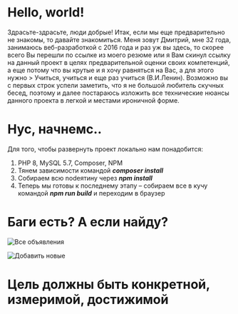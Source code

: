 # Hello, world!
Здрасьте-здрасьте, люди добрые! Итак, если мы еще предварительно не знакомы, то давайте знакомиться. 
Меня зовут Дмитрий, мне 32 года, занимаюсь веб-разработкой с 2016 года и раз уж вы здесь, то скорее всего 
Вы перешли по ссылке из моего резюме или я Вам скинул ссылку на данный проект в целях предварительной оценки 
своих компетенций, а еще потому что вы крутые и я хочу равняться на Вас, а для этого нужно > Учиться, учиться и еще раз учиться (В.И.Ленин).
Возможно вы с первых строк успели заметить, что я не большой любитель скучных бесед, поэтому и далее постараюсь 
изложить все технические нюансы данного проекта в легкой и местами ироничной форме. 

# Нус, начнемс..
Для того, чтобы развернуть проект локально нам понадобится:
1.	PHP 8, MySQL 5.7, Composer, NPM
2.	Тянем зависимости командой ***composer install***
3.	Собираем всю nodeятину через ***npm install***
4.	Теперь мы готовы к последнему этапу – собираем все в кучу командой ***npm run build*** и переходим в браузер

# Баги есть? А если найду?
![Все объявления](https://skr.sh/i/031021/cEQf3ja8.jpg?download=1&name=%D0%A1%D0%BA%D1%80%D0%B8%D0%BD%D1%88%D0%BE%D1%82%2003-10-2021%2022:13:03.jpg)

![Добавить новые](https://skr.sh/i/031021/tmwnEIJc.jpg?download=1&name=%D0%A1%D0%BA%D1%80%D0%B8%D0%BD%D1%88%D0%BE%D1%82%2003-10-2021%2022:13:16.jpg)

# Цель должны быть конкретной, измеримой, достижимой
